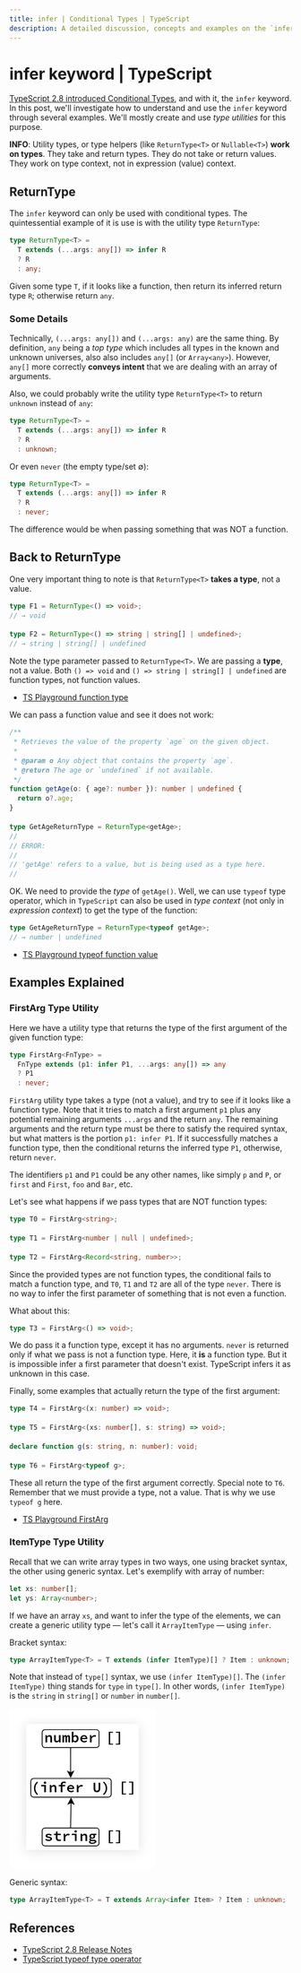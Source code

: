 ```yaml
---
title: infer | Conditional Types | TypeScript
description: A detailed discussion, concepts and examples on the `infer' keyword with conditional types.
---
```


# infer keyword | TypeScript

[TypeScript 2.8 introduced Conditional Types](https://www.typescriptlang.org/docs/handbook/release-notes/typescript-2-8.html), and with it, the `infer` keyword. In this post, we'll investigate how to understand and use the `infer` keyword through several examples. We'll mostly create and use *type utilities* for this purpose.

**INFO**: Utility types, or type helpers (like `ReturnType<T>` or `Nullable<T>`) **work on types**. They take and return types. They do not take or return values. They work on type context, not in expression (value) context.

## ReturnType

The `infer` keyword can only be used with conditional types. The quintessential example of it  is use is with the utility type `ReturnType`:

```typescript
type ReturnType<T> =
  T extends (...args: any[]) => infer R
  ? R
  : any;
```

Given some type `T`, if it looks like a function, then return its inferred return type `R`; otherwise return `any`.

### Some Details

Technically, `(...args: any[])` and `(...args: any)` are the same thing. By definition, `any` being a *top type* which includes all types in the known and unknown universes, also also includes `any[]` (or `Array<any>`). However, `any[]` more correctly **conveys intent** that we are dealing with an array of arguments.

Also, we could probably write the utility type `ReturnType<T>` to return `unknown` instead of `any`:

```typescript
type ReturnType<T> =
  T extends (...args: any[]) => infer R
  ? R
  : unknown;
```

Or even `never` (the empty type/set ∅):

```typescript
type ReturnType<T> =
  T extends (...args: any[]) => infer R
  ? R
  : never;
```

The difference would be when passing something that was NOT a function.

## Back to ReturnType

One very important thing to note is that `ReturnType<T>` **takes a type**, not a value.

```typescript
type F1 = ReturnType<() => void>;
// → void

type F2 = ReturnType<() => string | string[] | undefined>;
// → string | string[] | undefined
```

Note the type parameter passed to `ReturnType<T>`. We are passing a **type**, not a value. Both `() => void` and `() => string | string[] | undefined` are function types, not function values.

- [TS Playground function type](https://www.typescriptlang.org/play?#code/PTBQIAkIgIIQQVwC4AsD2AnAXBAYgU3QDsBDQgE1QgCFiBnW1cYaCZRRAB1sxADMCS5VACM6DAHRk8AN2ABjVIUTE5iMJBhtO3PgNIVR9VOIDmAS0QAbYsPFnUwKdLQB3RA6YstXHsBf-JGVd3QNkmUFBEAE8OPAgAJTxEAB4AFQA+CABeUAgIVIg8AA9EPHJaCAAKcRridBNuCFIogG0AXQBKbMyzQn50BNyIAH5BvOx4QgBrQlQXQgBuCOjY3ABGbISk5MqurMzpVDMydKXIPIA9YeWYuJwAJk3ElN3uiFpEdF6TCAAfd8+33afwgkykvF6eBOZ2Yl2uQA)

We can pass a function value and see it does not work:

```typescript
/**
 * Retrieves the value of the property `age` on the given object.
 *
 * @param o Any object that contains the property `age`.
 * @return The age or `undefined` if not available.
 */
function getAge(o: { age?: number }): number | undefined {
  return o?.age;
}

type GetAgeReturnType = ReturnType<getAge>;
//
// ERROR:
//
// 'getAge' refers to a value, but is being used as a type here.
//
```

OK. We need to provide the *type* of  `getAge()`. Well, we can use `typeof` type operator, which in `TypeScript` can also be used in *type context* (not only in *expression context*) to get the type of the function:

```typescript
type GetAgeReturnType = ReturnType<typeof getAge>;
// → number | undefined
```

- [TS Playground typeof function value](https://www.typescriptlang.org/play?#code/PTBQIAkIgIIQQVwC4AsD2AnAXBAYgU3QDsBDQgE1QgCFiBnW1cYaCZRRAB1sxADMCS5VACM6DAHRk8AN2ABjVIUTE5iMJBhtO3PgNIVR9VOIDmAS0QAbYsPFnUwKdLQB3RA6YstXHsBf-JGVd3QNkmUFBEAE8OPAgAJTxEAB4AFQA+CABeUAgIVIg8AA9EPHJaCAAKcRridBNuCFIogG0AXQBKbMyzQn50BNyIAH5BvOx4QgBrQlQXQgBuCOAAKhXclYSk9DMZPAqUOOliS3g41F4IQ4gOdFRY9GiIAANiEzxniEUr5DjzaTKX2EACs8KpxBsIJCAAIcOrEAC2XzghCiQNBqh+xEQEAUSmIvQOvxudweT1e72eEIgm2h6CS8CI+WJb3OA2ekykvF6eDInzMl1mOOIxzM1mEljw1JWYF4k1U9kIEHeiFg70qqGwAG8mu9hthCPAEcICBAAL4dA1Gk0DAA+EE5eG5hF5EC1Q3piEZStQw3ErKWZoi0ViEAA4kk1XhEl6iKkYnEslsUiG8BdlZH3uklpA8gA9YagIA)

## Examples Explained

### FirstArg Type Utility

Here we have a utility type that returns the type of the first argument of the given function type:

```typescript
type FirstArg<FnType> =
  FnType extends (p1: infer P1, ...args: any[]) => any
  ? P1
  : never;
```

`FirstArg` utility type takes a type (not a value), and try to see if it looks like a function type. Note that it tries to match a first argument `p1` plus any potential remaining arguments `...args` and the return `any`. The remaining arguments and the return type must be there to satisfy the required syntax, but what matters is the portion `p1: infer P1`. If it successfully matches a function type, then the conditional returns the inferred type `P1`, otherwise, return `never`.

The identifiers `p1` and `P1` could be any other names, like simply `p` and `P`, or `first` and `First`, `foo` and `Bar`, etc.

Let's see what happens if we pass types that are NOT function types:

```typescript
type T0 = FirstArg<string>;

type T1 = FirstArg<number | null | undefined>;

type T2 = FirstArg<Record<string, number>>;
```

Since the provided types are not function types, the conditional fails to match a function type, and `T0`, `T1` and `T2` are all of the type `never`. There is no way to infer the first parameter of something that is not even a function.

What about this:

```typescript
type T3 = FirstArg<() => void>;
```

We do pass it a function type, except it has no arguments. `never` is returned only if what we pass is not a function type. Here, it **is** a function type. But it is impossible infer a first parameter that doesn't exist. TypeScript infers it as unknown in this case.

Finally, some examples that actually return the type of the first argument:

```typescript
type T4 = FirstArg<(x: number) => void>;

type T5 = FirstArg<(xs: number[], s: string) => void>;

declare function g(s: string, n: number): void;

type T6 = FirstArg<typeof g>;
```

These all return the type of the first argument correctly. Special note to `T6`. Remember that we must provide a type, not a value. That is why we use `typeof g` here.

- [TS Playground FirstArg](https://www.typescriptlang.org/play?#code/PTBQIAkIgIIQQVwC4AsD2AnAXBAYgU3QDsBDQgE1QgCFiBnW1cYaCZRRAB1sxADMCS5VACM6DAHRk8AN2ABjVIUTE5iMJBhtO3PgNIVR9VOIDmAS0QAbYsPFnUwKdLQB3RA6YstXHsBf-JGVd3QNkmUFBEAE8OPFwzdFpEWHQTAB4cQgAVGLwAPggAXlAIXGzciDwAD0Q8cloIAAoOAEZsM0J+dAgABRaAGghxYeJU7ghSKIBtAF0ASiKCyZKIAH5elpXsQhkCAG4I6NiILIAGIvjE5NS0pPQOkzyDyIqsloucBKSU9MJ4AFthAQIAAfCB-SyWUEQeDkPC8Dp4MhPQ6vABMHy+13SACU8Ap0GRboh7oQTIM-oCCHkUajjlkAMyYq4-NKNBaFArSVBmZHPI5xLIAFmZ3xujSq2wBQPQHK5PL5dMFAFZRdi2VVxpSZbNBuM7g85RBubzaVI5NZ0HFeLDVPZCBATI19SSHhSpVTZdgTWR+a8AGxq1kC1C8R0ooA)

### ItemType Type Utility

Recall that we can write array types in two ways, one using bracket syntax, the other using generic syntax. Let's exemplify with array of number:

```typescript
let xs: number[];
let ys: Array<number>;
```

If we have an array `xs`, and want to infer the type of the elements, we can create a generic utility type — let's call it `ArrayItemType` — using `infer`.

Bracket syntax:

```typescript
type ArrayItemType<T> = T extends (infer ItemType)[] ? Item : unknown;
```

Note that instead of  `type[]` syntax, we use `(infer ItemType)[]`. The `(infer ItemType)` thing stands for `type` in `type[]`. In other words, `(infer ItemType)` is the `string` in  `string[]` or `number` in `number[]`.

![image-20220622073016418](infer.assets/infer-array-item-type.png)

Generic syntax:

```typescript
type ArrayItemType<T> = T extends Array<infer Item> ? Item : unknown;
```





## References

- [TypeScript 2.8 Release Notes](https://www.typescriptlang.org/docs/handbook/release-notes/typescript-2-8.html)
- [TypeScript typeof type operator](https://www.typescriptlang.org/docs/handbook/2/typeof-types.html)
